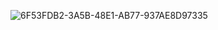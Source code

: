 ![6F53FDB2-3A5B-48E1-AB77-937AE8D97335](https://github.com/user-attachments/assets/17e24328-ee20-4ce5-914c-c2c8d631b51b)
